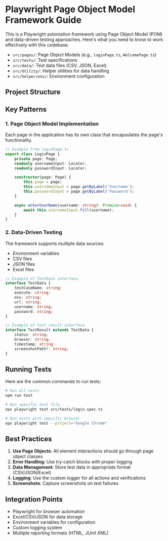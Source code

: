 # Playwright Page Object Model Framework Guide

This is a Playwright automation framework using Page Object Model (POM) and data-driven testing approaches. Here's what you need to know to work effectively with this codebase.

- `src/pages/`: Page Object Models (e.g., `loginPage.ts`, `WelcomePage.ts`)
- `src/tests/`: Test specifications
- `src/data/`: Test data files (CSV, JSON, Excel)
- `src/Utility/`: Helper utilities for data handling
- `src/helper/env/`: Environment configuration

## Project Structure

## Key Patterns

### 1. Page Object Model Implementation

Each page in the application has its own class that encapsulates the page's functionality.

```typescript
// Example from loginPage.ts
export class LoginPage {
    private page: Page;
    readonly usernameInput: Locator;
    readonly passwordInput: Locator;

    constructor(page: Page) {
        this.page = page;
        this.usernameInput = page.getByLabel('Username');
        this.passwordInput = page.getByLabel('Password');
    }

    async enterUserName(username: string): Promise<void> {
        await this.usernameInput.fill(username);
    }
}
```

### 2. Data-Driven Testing

The framework supports multiple data sources:

- Environment variables
- CSV files
- JSON files
- Excel files

```typescript
// Example of TestData interface
interface TestData {
    testCaseName: string;
    execute: string;
    env: string;
    url: string;
    username: string;
    password: string;
}

// Example of test result interface
interface TestResult extends TestData {
    status: string;
    browser: string;
    timestamp: string;
    screenshotPath?: string;
}
```

## Running Tests

Here are the common commands to run tests:

```bash
# Run all tests
npm run test

# Run specific test file
npx playwright test src/tests/login.spec.ts

# Run tests with specific browser
npx playwright test --project="Google Chrome"
```

## Best Practices

1. **Use Page Objects**: All element interactions should go through page object classes
2. **Error Handling**: Use try-catch blocks with proper logging
3. **Data Management**: Store test data in appropriate format (CSV/JSON/Excel)
4. **Logging**: Use the custom logger for all actions and verifications
5. **Screenshots**: Capture screenshots on test failures

## Integration Points

- Playwright for browser automation
- Excel/CSV/JSON for data storage
- Environment variables for configuration
- Custom logging system
- Multiple reporting formats (HTML, JUnit XML)
